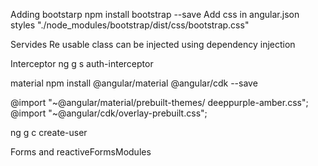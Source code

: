 Adding bootstarp
  npm install bootstrap --save
  Add css in angular.json styles
    "./node_modules/bootstrap/dist/css/bootstrap.css"

Servides
  Re usable class
  can be injected using dependency injection

Interceptor 
  ng g s auth-interceptor


material
  npm install @angular/material @angular/cdk --save

  @import "~@angular/material/prebuilt-themes/    deeppurple-amber.css";
  @import "~@angular/cdk/overlay-prebuilt.css";


ng g c create-user

Forms and reactiveFormsModules






